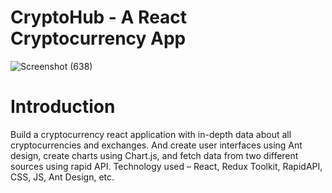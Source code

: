# CryptoHub - A React Cryptocurrency App

![Screenshot (638)](https://github.com/RichaSinha01/CryptoHub/assets/96824147/2d41f83c-82ab-4736-9d27-34a334ee1560)

# Introduction
Build a cryptocurrency react application with in-depth data about all cryptocurrencies and exchanges. And create user interfaces using Ant design, create charts using Chart.js, and fetch data from two different sources using rapid API. 
Technology used – React, Redux Toolkit, RapidAPI, CSS, JS, Ant Design, etc.
